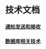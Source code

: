 # 技术文档

### [通知发送和接收](https://github.com/gocs/letmeknow/tree/master/doc/core/notification-send-and-receive.md)
### [数据库相关技术](https://github.com/gocs/letmeknow/tree/master/doc/core/database.md)
